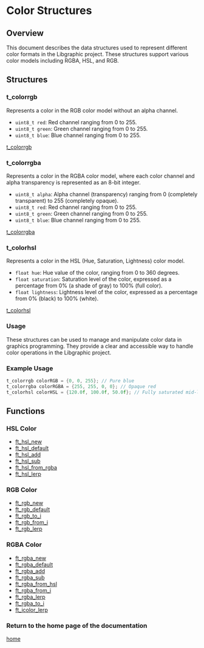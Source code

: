# Color Structures

## Overview
This document describes the data structures used to represent different color formats in the Libgraphic project. These structures support various color models including RGBA, HSL, and RGB.

## Structures

### t_colorrgb
Represents a color in the RGB color model without an alpha channel.

- `uint8_t red`: Red channel ranging from 0 to 255.
- `uint8_t green`: Green channel ranging from 0 to 255.
- `uint8_t blue`: Blue channel ranging from 0 to 255.

[t_colorrgb](./colorrgb/t_colorrgb.md)

### t_colorrgba
Represents a color in the RGBA color model, where each color channel and alpha transparency is represented as an 8-bit integer.

- `uint8_t alpha`: Alpha channel (transparency) ranging from 0 (completely transparent) to 255 (completely opaque).
- `uint8_t red`: Red channel ranging from 0 to 255.
- `uint8_t green`: Green channel ranging from 0 to 255.
- `uint8_t blue`: Blue channel ranging from 0 to 255.

[t_colorrgba](./colorrgba/t_colorrgba.md)

### t_colorhsl
Represents a color in the HSL (Hue, Saturation, Lightness) color model. 

- `float hue`: Hue value of the color, ranging from 0 to 360 degrees.
- `float saturation`: Saturation level of the color, expressed as a percentage from 0% (a shade of gray) to 100% (full color).
- `float lightness`: Lightness level of the color, expressed as a percentage from 0% (black) to 100% (white).

[t_colorhsl](./colorhsl/t_colorhsl.md)

### Usage
These structures can be used to manage and manipulate color data in graphics programming. They provide a clear and accessible way to handle color operations in the Libgraphic project.

### Example Usage
```c
t_colorrgb colorRGB = {0, 0, 255}; // Pure blue
t_colorrgba colorRGBA = {255, 255, 0, 0}; // Opaque red
t_colorhsl colorHSL = {120.0f, 100.0f, 50.0f}; // Fully saturated mid-lightness green
```

## Functions

### HSL Color
- [ft_hsl_new](./colorhsl/ft_hsl_new.md)
- [ft_hsl_default](./colorhsl/ft_hsl_default.md)
- [ft_hsl_add](./colorhsl/ft_hsl_add.md)
- [ft_hsl_sub](./colorhsl/ft_hsl_sub.md)
- [ft_hsl_from_rgba](./colorhsl/ft_hsl_from_rgba.md)
- [ft_hsl_lerp](/colorhsl/ft_hsl_lerp.md)

### RGB Color
- [ft_rgb_new](./colorrgb/ft_rgb_new.md)
- [ft_rgb_default](./colorrgb/ft_rgb_default.md)
- [ft_rgb_to_i](./colorrgb/ft_rgb_to_i.md)
- [ft_rgb_from_i](./colorrgb/ft_rgb_from_i.md)
- [ft_rgb_lerp](./colorrgb/ft_rgb_lerp.md)

### RGBA Color
- [ft_rgba_new](./colorrgba/ft_rgba_new.md)
- [ft_rgba_default](./colorrgba/ft_rgba_default.md)
- [ft_rgba_add](./colorrgba/ft_rgba_add.md)
- [ft_rgba_sub](./colorrgba/ft_rgba_sub.md)
- [ft_rgba_from_hsl](./colorrgba/ft_rgba_from_hsl.md)
- [ft_rgba_from_i](./colorrgba/ft_rgba_from_i.md)
- [ft_rgba_lerp](/colorrgba/ft_rgba_lerp.md)
- [ft_rgba_to_i](/colorrgba/ft_rgba_to_i.md)
- [ft_icolor_lerp](/colorrgba/ft_icolor_lerp.md)

### Return to the home page of the documentation
[home](../home.md)